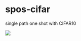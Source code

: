 # spos-cifar
single path one shot with CIFAR10

![](https://pic3.zhimg.com/v2-44d8ca5374bd7c45d345b75e8117e36a_b.jpg)
